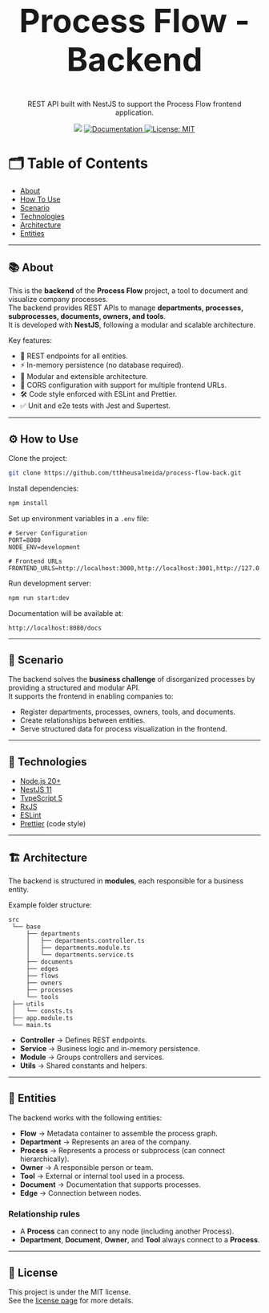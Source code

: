 <h1 align="center" style="font-size: 64px">
  Process Flow - Backend
</h1>

<p align="center">REST API built with NestJS to support the Process Flow frontend application. </p>

<p align="center">
   <img src="https://img.shields.io/badge/version-0.1.0-blue.svg?cacheSeconds=2592000" />
  <a href="https://github.com/tthheusalmeida/process-flow-back/">
    <img alt="Documentation" src="https://img.shields.io/badge/documentation-yes-brightgreen.svg" target="_blank" />
  </a>
  <a href="https://github.com/tthheusalmeida/process-flow-back/blob/main/LICENSE">
    <img alt="License: MIT" src="https://img.shields.io/badge/License-MIT-blue.svg" target="_blank" />
  </a>
</p>

# 🗂️ Table of Contents

- [About](#about)
- [How To Use](#how-to-use)
- [Scenario](#scenario)
- [Technologies](#technologies)
- [Architecture](#architecture)
- [Entities](#entities)

---

<a id="about"></a>

## 📚 About

This is the **backend** of the **Process Flow** project, a tool to document and visualize company processes.  
The backend provides REST APIs to manage **departments, processes, subprocesses, documents, owners, and tools**.  
It is developed with **NestJS**, following a modular and scalable architecture.

Key features:

- 📡 REST endpoints for all entities.
- ⚡ In-memory persistence (no database required).
- 🧩 Modular and extensible architecture.
- 🔐 CORS configuration with support for multiple frontend URLs.
- 🛠️ Code style enforced with ESLint and Prettier.
- ✅ Unit and e2e tests with Jest and Supertest.

---

<a id="how-to-use"></a>

## ⚙️ How to Use

Clone the project:

```bash
git clone https://github.com/tthheusalmeida/process-flow-back.git
```

Install dependencies:

```bash
npm install
```

Set up environment variables in a `.env` file:

```env
# Server Configuration
PORT=8080
NODE_ENV=development

# Frontend URLs
FRONTEND_URLS=http://localhost:3000,http://localhost:3001,http://127.0.0.1:3000
```

Run development server:

```bash
npm run start:dev
```

Documentation will be available at:

```
http://localhost:8080/docs
```

---

<a id="scenario"></a>

## 🏢 Scenario

The backend solves the **business challenge** of disorganized processes by providing a structured and modular API.  
It supports the frontend in enabling companies to:

- Register departments, processes, owners, tools, and documents.
- Create relationships between entities.
- Serve structured data for process visualization in the frontend.

---

<a id="technologies"></a>

## 🚀 Technologies

- [Node.js 20+](https://nodejs.org/)
- [NestJS 11](https://nestjs.com/)
- [TypeScript 5](https://www.typescriptlang.org/)
- [RxJS](https://rxjs.dev/)
- [ESLint](https://eslint.org/)
- [Prettier](https://prettier.io/) (code style)

---

<a id="architecture"></a>

## 🏗️ Architecture

The backend is structured in **modules**, each responsible for a business entity.

Example folder structure:

```
src
 └── base
     ├── departments
     │   ├── departments.controller.ts
     │   ├── departments.module.ts
     │   └── departments.service.ts
     ├── documents
     ├── edges
     ├── flows
     ├── owners
     ├── processes
     └── tools
 ├── utils
 │   └── consts.ts
 ├── app.module.ts
 └── main.ts
```

- **Controller** → Defines REST endpoints.
- **Service** → Business logic and in-memory persistence.
- **Module** → Groups controllers and services.
- **Utils** → Shared constants and helpers.

---

<a id="entities"></a>

## 🧩 Entities

The backend works with the following entities:

- **Flow** → Metadata container to assemble the process graph.
- **Department** → Represents an area of the company.
- **Process** → Represents a process or subprocess (can connect hierarchically).
- **Owner** → A responsible person or team.
- **Tool** → External or internal tool used in a process.
- **Document** → Documentation that supports processes.
- **Edge** → Connection between nodes.

### Relationship rules

- A **Process** can connect to any node (including another Process).
- **Department**, **Document**, **Owner**, and **Tool** always connect to a **Process**.

---

## 📝 License

This project is under the MIT license.  
See the [license page](https://opensource.org/licenses/MIT) for more details.
